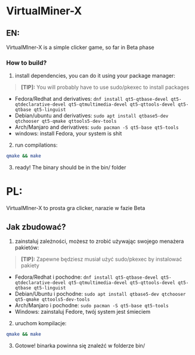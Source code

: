 # VirtualMiner-X

## EN:
VirtualMIner-X is a simple clicker game, so far in Beta phase

### How to build?
1. install dependencies, you can do it using your package manager:
> **[TIP]:** You will probably have to use sudo/pkexec to install packages
- Fedora/Redhat and derivatives: `dnf install qt5-qtbase-devel qt5-qtdeclarative-devel qt5-qtmultimedia-devel qt5-qttools-devel qt5-qtbase qt5-linguist`
- Debian/ubuntu and derivatives: `sudo apt install qtbase5-dev qtchooser qt5-qmake qttools5-dev-tools`
- Arch/Manjaro and derivatives: `sudo pacman -S qt5-base qt5-tools`
- windows: install Fedora, your system is shit

2. run compilations:
```bash
qmake && make
```

3. ready! The binary should be in the bin/ folder


# PL:
VirtualMIner-X to prosta gra clicker, narazie w fazie Beta

## Jak zbudować?
1. zainstaluj zależności, możesz to zrobić używając swojego menażera pakietów:
> **[TIP]:** Zapewne będziesz musiał użyć sudo/pkexec by instalować pakiety
- Fedora/Redhat i pochodne: `dnf install qt5-qtbase-devel qt5-qtdeclarative-devel qt5-qtmultimedia-devel qt5-qttools-devel qt5-qtbase qt5-linguist`
- Debian/Ubuntu i pochodne: `sudo apt install qtbase5-dev qtchooser qt5-qmake qttools5-dev-tools`
- Arch/Manjaro i pochodne: `sudo pacman -S qt5-base qt5-tools`
- Windows: zainstaluj Fedore, twój system jest śmieciem

2. uruchom kompilacje:
```bash
qmake && make
```

3. Gotowe! binarka powinna się znaleźć w folderze bin/
